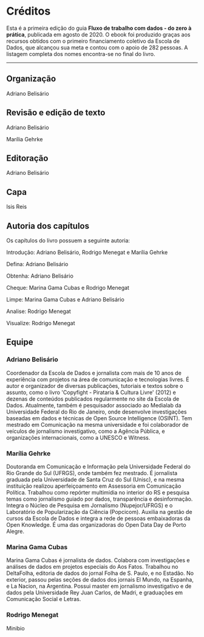 # Créditos
Esta é a primeira edição do guia **Fluxo de trabalho com dados - do zero à prática**, publicada em agosto de 2020. O ebook foi produzido graças aos recursos obtidos com o primeiro financiamento coletivo da Escola de Dados, que alcançou sua meta e contou com o apoio de 282 pessoas. A listagem completa dos nomes encontra-se no final do livro.

--------------

## Organização

Adriano Belisário

## Revisão e edição de texto

Adriano Belisário

Marília Gehrke

## Editoração

Adriano Belisário

## Capa

Isis Reis

## Autoria dos capítulos

Os capítulos do livro possuem a seguinte autoria:

Introdução: Adriano Belisário, Rodrigo Menegat e Marília Gehrke

Defina: Adriano Belisário

Obtenha: Adriano Belisário

Cheque: Marina Gama Cubas e Rodrigo Menegat

Limpe: Marina Gama Cubas e Adriano Belisário

Analise: Rodrigo Menegat

Visualize: Rodrigo Menegat 

## Equipe

### Adriano Belisário
Coordenador da Escola de Dados e jornalista com mais de 10 anos de experiência com projetos na área de comunicação e tecnologias livres.  É autor e organizador de diversas publicações, tutoriais e textos sobre o assunto, como o livro 'Copyfight - Pirataria & Cultura Livre' (2012) e dezenas de conteúdos publicados regularmente no site da Escola de Dados. Atualmente, também é pesquisador associado ao Medialab da Universidade Federal do Rio de Janeiro, onde desenvolve investigações baseadas em dados e técnicas de Open Source Intelligence (OSINT). Tem mestrado em Comunicação na mesma universidade e foi colaborador de veículos de jornalismo investigativo, como a Agência Pública, e organizações internacionais, como a UNESCO e Witness.

### Marília Gehrke
Doutoranda em Comunicação e Informação pela Universidade Federal do Rio Grande do Sul (UFRGS), onde também fez mestrado. É jornalista graduada pela Universidade de Santa Cruz do Sul (Unisc), e na mesma instituição realizou aperfeiçoamento em Assessoria em Comunicação Política. Trabalhou como repórter multimídia no interior do RS e pesquisa temas como jornalismo guiado por dados, transparência e desinformação. Integra o Núcleo de Pesquisa em Jornalismo (Nupejor/UFRGS) e o Laboratório de Popularização da Ciência (Popcicom). Auxilia na gestão de cursos da Escola de Dados e integra a rede de pessoas embaixadoras da Open Knowledge. É uma das organizadoras do Open Data Day de Porto Alegre.

### Marina Gama Cubas
Marina Gama Cubas é jornalista de dados. Colabora com investigações e análises de dados em projetos especiais do Aos Fatos. Trabalhou no DeltaFolha, editoria de dados do jornal Folha de S. Paulo, e no Estadão. No exterior, passou pelas seções de dados dos jornais El Mundo, na Espanha, e La Nacion, na Argentina. Possui master em jornalismo investigativo e de dados pela Universidade Rey Juan Carlos, de Madri, e graduações em Comunicação Social e Letras.

### Rodrigo Menegat
Minibio
